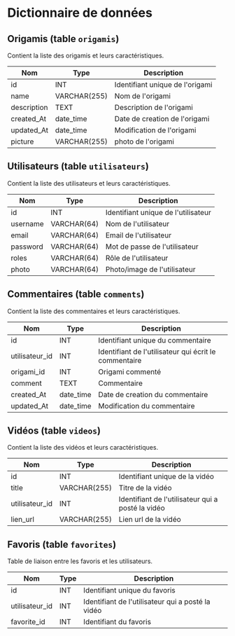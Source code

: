 # Dictionnaire de données

## Origamis (table `origamis`)

Contient la liste des origamis et leurs caractéristiques.

| Nom | Type | Description |
| --- | --- | --- |
| id | INT | Identifiant unique de l'origami |
| name | VARCHAR(255) | Nom de l'origami |
| description | TEXT | Description de l'origami |
| created_At | date_time | Date de creation de l'origami |
| updated_At | date_time | Modification de l'origami |
| picture | VARCHAR(255) | photo de l'origami |

## Utilisateurs (table `utilisateurs`)

Contient la liste des utilisateurs et leurs caractéristiques.

| Nom | Type | Description |
| --- | --- | --- |
| id | INT | Identifiant unique de l'utilisateur |
| username | VARCHAR(64) | Nom de l'utilisateur |
| email | VARCHAR(64) | Email de l'utilisateur |
| password | VARCHAR(64) | Mot de passe de l'utilisateur |
| roles | VARCHAR(64) | Rôle de l'utilisateur |
| photo | VARCHAR(64) | Photo/image de l'utilisateur |

## Commentaires (table `comments`)

Contient la liste des commentaires et leurs caractéristiques.

| Nom | Type | Description |
| --- | --- | --- |
| id | INT | Identifiant unique du commentaire |
| utilisateur_id | INT | Identifiant de l'utilisateur qui écrit le commentaire |
| origami_id | INT | Origami commenté |
| comment | TEXT | Commentaire |
| created_At | date_time | Date de creation du commentaire |
| updated_At | date_time | Modification du commentaire |

## Vidéos (table `videos`)

Contient la liste des vidéos et leurs caractéristiques.

| Nom | Type | Description |
| --- | --- | --- |
| id | INT | Identifiant unique de la vidéo |
| title | VARCHAR(255) | Titre de la vidéo |
| utilisateur_id | INT | Identifiant de l'utilisateur qui a posté la vidéo |
| lien_url | VARCHAR(255) | Lien url de la vidéo |

## Favoris (table `favorites`)

Table de liaison entre les favoris et les utilisateurs. 

| Nom | Type | Description |
| --- | --- | --- |
| id | INT | Identifiant unique du favoris |
| utilisateur_id | INT | Identifiant de l'utilisateur qui a posté la vidéo |
| favorite_id | INT | Identifiant du favoris |
